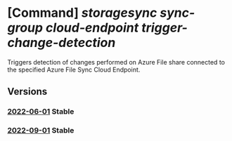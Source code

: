 # [Command] _storagesync sync-group cloud-endpoint trigger-change-detection_

Triggers detection of changes performed on Azure File share connected to the specified Azure File Sync Cloud Endpoint.

## Versions

### [2022-06-01](/Resources/mgmt-plane/L3N1YnNjcmlwdGlvbnMve30vcmVzb3VyY2Vncm91cHMve30vcHJvdmlkZXJzL21pY3Jvc29mdC5zdG9yYWdlc3luYy9zdG9yYWdlc3luY3NlcnZpY2VzL3t9L3N5bmNncm91cHMve30vY2xvdWRlbmRwb2ludHMve30vdHJpZ2dlcmNoYW5nZWRldGVjdGlvbg==/2022-06-01.xml) **Stable**

<!-- mgmt-plane /subscriptions/{}/resourcegroups/{}/providers/microsoft.storagesync/storagesyncservices/{}/syncgroups/{}/cloudendpoints/{}/triggerchangedetection 2022-06-01 -->

### [2022-09-01](/Resources/mgmt-plane/L3N1YnNjcmlwdGlvbnMve30vcmVzb3VyY2Vncm91cHMve30vcHJvdmlkZXJzL21pY3Jvc29mdC5zdG9yYWdlc3luYy9zdG9yYWdlc3luY3NlcnZpY2VzL3t9L3N5bmNncm91cHMve30vY2xvdWRlbmRwb2ludHMve30vdHJpZ2dlcmNoYW5nZWRldGVjdGlvbg==/2022-09-01.xml) **Stable**

<!-- mgmt-plane /subscriptions/{}/resourcegroups/{}/providers/microsoft.storagesync/storagesyncservices/{}/syncgroups/{}/cloudendpoints/{}/triggerchangedetection 2022-09-01 -->
